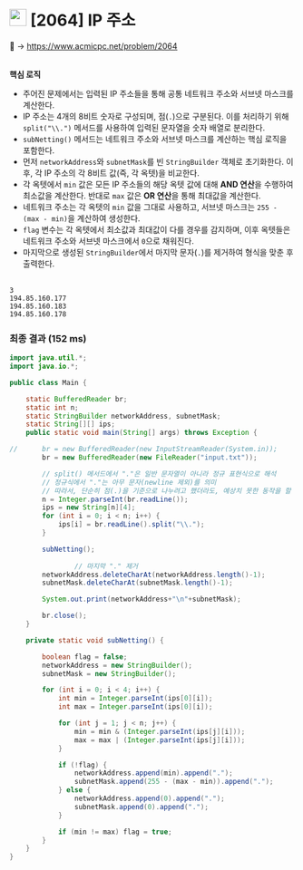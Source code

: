 # <img src="https://d2gd6pc034wcta.cloudfront.net/tier/13.svg" width="30"> [2064] IP 주소

📌 → https://www.acmicpc.net/problem/2064 <br/><br/>

**핵심 로직**

- 주어진 문제에서는 입력된 IP 주소들을 통해 공통 네트워크 주소와 서브넷 마스크를 계산한다.
- IP 주소는 4개의 8비트 숫자로 구성되며, 점(`.`)으로 구분된다. 이를 처리하기 위해 `split("\\.")` 메서드를 사용하여 입력된 문자열을 숫자 배열로 분리한다.
- `subNetting()` 메서드는 네트워크 주소와 서브넷 마스크를 계산하는 핵심 로직을 포함한다.
- 먼저 `networkAddress`와 `subnetMask`를 빈 `StringBuilder` 객체로 초기화한다. 이후, 각 IP 주소의 각 8비트 값(즉, 각 옥텟)을 비교한다.
- 각 옥텟에서 `min` 값은 모든 IP 주소들의 해당 옥텟 값에 대해 **AND 연산**을 수행하여 최소값을 계산한다. 반대로 `max` 값은 **OR 연산**을 통해 최대값을 계산한다.
- 네트워크 주소는 각 옥텟의 `min` 값을 그대로 사용하고, 서브넷 마스크는 `255 - (max - min)`을 계산하여 생성한다.
- `flag` 변수는 각 옥텟에서 최소값과 최대값이 다를 경우를 감지하며, 이후 옥텟들은 네트워크 주소와 서브넷 마스크에서 `0`으로 채워진다.
- 마지막으로 생성된 `StringBuilder`에서 마지막 문자(`.`)를 제거하여 형식을 맞춘 후 출력한다. <br/><br/>

```
3
194.85.160.177
194.85.160.183
194.85.160.178
```

### 최종 결과 (152 ms)

```java
import java.util.*;
import java.io.*;

public class Main {

    static BufferedReader br;
    static int n;
    static StringBuilder networkAddress, subnetMask;
    static String[][] ips;
    public static void main(String[] args) throws Exception {

//      br = new BufferedReader(new InputStreamReader(System.in));
        br = new BufferedReader(new FileReader("input.txt"));

        // split() 메서드에서 "."은 일반 문자열이 아니라 정규 표현식으로 해석
        // 정규식에서 "."는 아무 문자(newline 제외)를 의미
        // 따라서, 단순히 점(.)을 기준으로 나누려고 했더라도, 예상치 못한 동작을 할 수 있다
        n = Integer.parseInt(br.readLine());
        ips = new String[n][4];
        for (int i = 0; i < n; i++) {
            ips[i] = br.readLine().split("\\.");
        }

        subNetting();
				
				// 마지막 "." 제거
        networkAddress.deleteCharAt(networkAddress.length()-1);
        subnetMask.deleteCharAt(subnetMask.length()-1);

        System.out.print(networkAddress+"\n"+subnetMask);

        br.close();
    }

    private static void subNetting() {

        boolean flag = false;
        networkAddress = new StringBuilder();
        subnetMask = new StringBuilder();

        for (int i = 0; i < 4; i++) {
            int min = Integer.parseInt(ips[0][i]);
            int max = Integer.parseInt(ips[0][i]);

            for (int j = 1; j < n; j++) {
                min = min & (Integer.parseInt(ips[j][i]));
                max = max | (Integer.parseInt(ips[j][i]));
            }

            if (!flag) {
                networkAddress.append(min).append(".");
                subnetMask.append(255 - (max - min)).append(".");
            } else {
                networkAddress.append(0).append(".");
                subnetMask.append(0).append(".");
            }

            if (min != max) flag = true;
        }
    }
}
```
